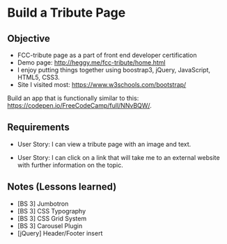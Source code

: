 # Build a Tribute Page

## Objective

* FCC-tribute page as a part of front end developer certification
* Demo page: http://heggy.me/fcc-tribute/home.html
* I enjoy putting things together using boostrap3, jQuery, JavaScript, HTML5, CSS3.  
* Site I visited most: https://www.w3schools.com/bootstrap/

Build an app that is functionally similar to this: https://codepen.io/FreeCodeCamp/full/NNvBQW/.

## Requirements

* User Story: I can view a tribute page with an image and text.

* User Story: I can click on a link that will take me to an external website with further information on the topic.

## Notes (Lessons learned)

* [BS 3] Jumbotron
* [BS 3] CSS Typography
* [BS 3] CSS Grid System
* [BS 3] Carousel Plugin
* [jQuery] Header/Footer insert
